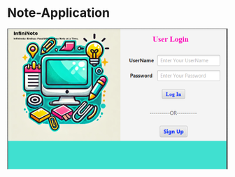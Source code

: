 # Note-Application
![image alt](https://github.com/tamiie56/Note-Application/blob/213849e3a2d6bbd6f1736d43fd15568603ebf499/Screenshot%202024-12-30%20014510.png)
